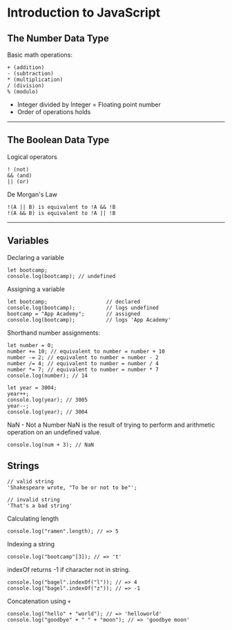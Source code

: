 # Introduction to JavaScript

## The Number Data Type

Basic math operations:

```
+ (addition)
- (subtraction)
* (multiplication)
/ (division)
% (modulo)
```

- Integer divided by Integer = Floating point number
- Order of operations holds

---

## The Boolean Data Type

Logical operators

```
! (not)
&& (and)
|| (or)
```

De Morgan's Law

```
!(A || B) is equivalent to !A && !B
!(A && B) is equivalent to !A || !B
```

---

## Variables

Declaring a variable

```
let bootcamp;
console.log(bootcamp); // undefined
```

Assigning a variable

```
let bootcamp;                   // declared
console.log(bootcamp);          // logs undefined
bootcamp = "App Academy";       // assigned
console.log(bootcamp);          // logs 'App Academy'
```

Shorthand number assignments:

```
let number = 0;
number += 10; // equivalent to number = number + 10
number -= 2; // equivalent to number = number - 2
number /= 4; // equivalent to number = number / 4
number *= 7; // equivalent to number = number * 7
console.log(number); // 14

let year = 3004;
year++;
console.log(year); // 3005
year--;
console.log(year); // 3004
```

NaN - Not a Number
NaN is the result of trying to perform and arithmetic operation on an undefined value.

```let num;
console.log(num + 3); // NaN
```

## Strings

```
// valid string
'Shakespeare wrote, "To be or not to be"';

// invalid string
'That's a bad string'
```

Calculating length

```
console.log("ramen".length); // => 5
```

Indexing a string

```
console.log("bootcamp"[3]); // => 't'
```

indexOf returns -1 if character not in string.

```
console.log("bagel".indexOf("l")); // => 4
console.log("bagel".indexOf("z")); // => -1
```

Concatenation using `+`

```
console.log("hello" + "world"); // => 'helloworld'
console.log("goodbye" + " " + "moon"); // => 'goodbye moon'
```
